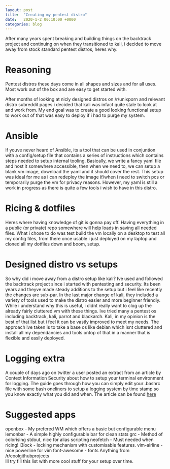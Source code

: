 ```yaml
---
layout: post
title:  "Creating my pentest distro"
date:   2020-1-2 00:10:00 +0000
categories: blog
---
```


After many years spent breaking and building things on the backtrack project and continuing on when they transitioned to kali, i decided to move away from stock standard pentest distros, heres why. 

# Reasoning
Pentest distros these days come in all shapes and sizes and for all uses. Most work out of the box and are easy to get started with.

After months of looking at nicly designed distros on /r/unixporn and relevant distro subreddit pages i decided that kali was infact quite stale to look at and work from.
My end goal was to create a good looking functional setup to work out of that was easy to deploy if i had to purge my system.

# Ansible
If youve never heard of Ansible, its a tool that can be used in conjuntion with a config/setup file that contains a series of instructions which contains steps needed to setup internal tooling. Basically, we write a fancy yaml file and host it somewhere accessible, then when we need to, we can setup a blank vm image, download the yaml and it should cover the rest. This setup was ideal for me as i can redeploy the image if/when i need to switch pcs or temporarily purge the vm for privacy reasons. However, my yaml is still a work in progress as there is quite a few tools i wish to have in this distro. 
# Ricing & dotfiles
Heres where having knowledge of git is gonna pay off. Having everything in a public (or private) repo somewhere will help loads in saving all needed files.
What i chose to do was test build the vm locally on a desktop to test all my config files, from there once usable i just deployed on my laptop and cloned all my dotfiles down and boom, setup.


# Designed distro vs setups
So why did i move away from a distro setup like kali? Ive used and followed the backtrack project since i started with pentesting and security. Its been years and theyve made steady additions to the setup but i feel like recently the changes are sub-par.
In the last major change of kali, they included a variety of tools used to make the distro easier and more beginner friendly. While i understand why this is useful, i didnt really want to clog up the already fairly cluttered vm with these things. 
Ive tried many a pentest os including backtrack, kali, parrot and blackarch. Kali, in my opinion is the best of that list but i feel it can be vastly improved to meet my needs.
The approach ive taken is to take a base os like debian which isnt cluttered and install all my dependancies and tools ontop of that in a manner that is flexible and easily deployed.

# Logging extra
A couple of days ago on twitter a user posted an extract from an article by Context Information Security about how to setup your terminal environment for logging. The guide goes through how you can simply edit your .bashrc file with some bash oneliners to setup a logging system by time stamp so you know exactly what you did and when. The article can be found [here](https://www.contextis.com/en/blog/logging-like-a-lumberjack)

# Suggested apps 
openbox - My prefered WM which offers a basic but configurable menu
lemonbar - A simple highly configurable bar for clean stats
grc - Method of colorising stdout, nice for alias scripting
neofetch - Must needed when ricing!
i3lock - locking mechanism with customisable features.
vim-airline - nice powerline for vim
font-awesome - fonts
Anything from /r/coolgithubprojects
<br>
Ill try fill this list with more cool stuff for your setup over time.

